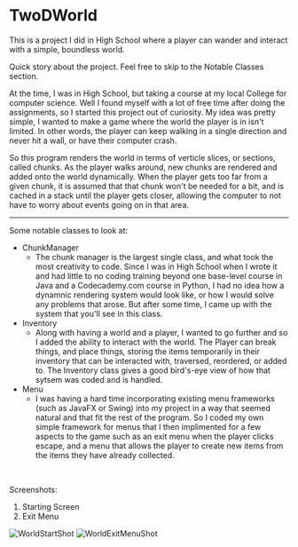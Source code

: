 # TwoDWorld
 This is a project I did in High School where a player can wander and interact with a simple, boundless world.
 
 Quick story about the project.  Feel free to skip to the Notable Classes section.
 
 At the time, I was in High School, but taking a course at my local College for computer science.  Well I found myself with
 a lot of free time after doing the assignments, so I started this project out of curiosity.  My idea was pretty simple, I
 wanted to make a game where the world the player is in isn't limited.  In other words, the player can keep walking in a
 single direction and never hit a wall, or have their computer crash.
 
 So this program renders the world in terms of verticle slices, or sections, called chunks.  As the player walks around, new
 chunks are rendered and added onto the world dynamically.  When the player gets too far from a given chunk, it is assumed
 that that chunk won't be needed for a bit, and is cached in a stack until the player gets closer, allowing the computer to
 not have to worry about events going on in that area.
 
 ****************************************************************************************************************************
 Some notable classes to look at:<br>
 <ul>
 <li>ChunkManager<ul><li>
     The chunk manager is the largest single class, and what took the most creativity to code.  Since I was in High School
     when I wrote it and had little to no coding training beyond one base-level course in Java and a Codecademy.com
     course in Python, I had no idea how a dynamnic rendering system would look like, or how I would solve any problems
  that arose.  But after some time, I came up with the system that you'll see in this class.</li></ul></li>
 <li>Inventory
     <ul><li>Along with having a world and a player, I wanted to go further and so I added the ability to interact with the world.
     The Player can break things, and place things, storing the items temporarily in their inventory that can be
     interacted with, traversed, reordered, or added to.  The Inventory class gives a good bird's-eye view of how that
  sytsem was coded and is handled.</li></ul></li>
 <li>Menu
     <ul><li>I was having a hard time incorporating existing menu frameworks (such as JavaFX or Swing) into my project in a way that 
     seemed natural and that fit the rest of the program. So I coded my own simple framework for menus that I then 
     implimented for a few aspects to the game such as an exit menu when the player clicks escape, and a menu that allows the 
      player to create new items from the items they have already collected.</li></ul></li></ul><br>

Screenshots: 
1) Starting Screen
2) Exit Menu

![WorldStartShot](https://user-images.githubusercontent.com/26423158/161128988-4f7bd9f7-9a92-4f0f-a125-d9fdbce688c8.PNG)
![WorldExitMenuShot](https://user-images.githubusercontent.com/26423158/161129136-f0f21880-632b-4ab2-9e43-0853179a244e.PNG)
